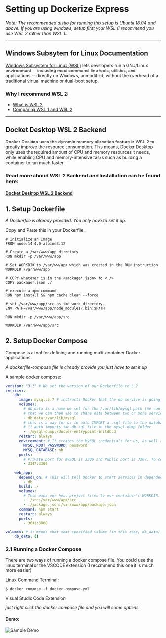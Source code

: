 # Setting up Dockerize Express

_Note: The recommended distro for running this setup is Ubuntu 18.04 and above. If you are using windows, setup first your WSL (I recommend you use WSL 2 rather than WSL 1)._

----

## Windows Subsytem for Linux Documentation
[Windows Subsystem for Linux (WSL)](https://docs.microsoft.com/en-us/windows/wsl/) lets developers run a GNU/Linux environment -- including most command-line tools, utilities, and applications -- directly on Windows, unmodified, without the overhead of a traditional virtual machine or dual-boot setup.

### Why I recommend WSL 2:
- [What is WSL 2](https://docs.microsoft.com/en-us/windows/wsl/about)
- [Comparing WSL 1 and WSL 2](https://docs.microsoft.com/en-us/windows/wsl/compare-versions)

----

## Docket Desktop WSL 2 Backend
Docker Desktop uses the dynamic memory allocation feature in WSL 2 to greatly improve the resource consumption. This means, Docker Desktop only uses the required amount of CPU and memory resources it needs, while enabling CPU and memory-intensive tasks such as building a container to run much faster.

### Read more aboud WSL 2 Backend and Installation can be found here:
#### [Docket Desktop WSL 2 Backend](https://docs.docker.com/desktop/windows/wsl/)

## 1. Setup Dockerfile
_A Dockerfile is already provided. You only have to set it up._

Copy and Paste this in your Dockerfile.
``` docker
# Initialize an Image
FROM node:14.4.0-alpine3.12 

# Create a /var/www/app directory
RUN mkdir -p /var/www/app

# Set WORKDIR to /var/ww/app which was created in the RUN instruction.
WORKDIR /var/www/app

# COPY whatever is in the <package*.json> to <./>
COPY package*.json ./

# execute a npm command 
RUN npm install && npm cache clean --force

# set /var/www/app/src as the work directory.
ENV PATH=/var/www/app/node_modules/.bin:$PATH

RUN mkdir -p /var/www/app/src

WORKDIR /var/www/app/src
```

## 2. Setup Docker Compose
Compose is a tool for defining and running multi-container Docker applications.

_A dockerfile-compose file is already provide you just have to set it up_

A sample docker compose:
``` YAML
version: "3.2" # We set the version of our Dockerfile to 3.2
services:
    db:
      image: mysql:5.7 # instructs Docker that the db service is going to use a MySQL image version 5.7
      volumes:
        # db_data is a name we set for the /var/lib/mysql path (We can change db_data to whatever) 
        # that we can then use to share data between two or more services.
        - db_data:/var/lib/mysql
        # this is a way for us to auto IMPORT a .sql file to the database in your MySQL container
        # it auto imports the db.sql file in the mysql-dump folder
        - ./mysql-dump:/docker-entrypoint-initdb.d
      restart: always
      environment: # It creates the MySQL credentials for us, as well as a database called hh. This is the credential you'll need in order for your express app to communicate with the MySQL service. 
        MYSQL_ROOT_PASSWORD: password
        MYSQL_DATABASE: hh
      ports:
        # Private port for MySQL is 3306 and Public port is 3307. To connect to our MySQL container using Workbench, we use port 3307
        - 3307:3306

    web_app:
      depends_on: # This will tell Docker to start services in dependency order. In this example, before starting the app service, it waits for db to be started.
        - db
      build: ./
      volumes:
        # This maps our host project files to our container's WORKDIR. Whatever changes we make to our local copy, will reflect those changes in WORKDIR.
        - ./src:/var/www/app/src
        - ./package.json:/var/www/app/package.json
      command: npm start
      restart: always
      ports:
        - 3001:3000

volumes: # it means that that specified volume (in this case, db_data) is available to all services (both app and db).
    db_data: {}
```

### 2.1 Running a Docker Compose
There are two ways of running a docker compose file. You could use the linux terminal or the VSCODE extension (I recommend this one it is much more easier)

Linux Command Terminal:
``` properties
$ docker compose -f docker-compose.yml
```

Visual Studio Code Extension:

_just right click the docker compose file and you will some options._

#### Demo:
![Sample Demo](https://code.visualstudio.com/assets/docs/containers/overview/select-subset.gif)






